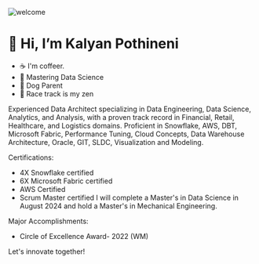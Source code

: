 ![welcome](https://github.com/KalyanKPothineni/KalyanKPothineni/assets/174274413/82186a4e-8528-41af-ae8d-793b77713ab5)

# 👋 Hi, I’m Kalyan Pothineni  

- ☕ I'm coffeer.
- 🌱 Mastering Data Science
- 🐶 Dog Parent
- 🚗 Race track is my zen
  
Experienced Data Architect specializing in Data Engineering, Data Science, Analytics, and Analysis, with a proven track record in Financial, Retail, Healthcare, and Logistics domains. Proficient in Snowflake, AWS, DBT, Microsoft Fabric, Performance Tuning, Cloud Concepts, Data Warehouse Architecture, Oracle, GIT, SLDC, Visualization and Modeling.

Certifications:
- 4X Snowflake certified
- 6X Microsoft Fabric certified
- AWS Certified
- Scrum Master certified
I will complete a Master's in Data Science in August 2024 and hold a Master's in Mechanical Engineering.

Major Accomplishments:
- Circle of Excellence Award- 2022 (WM)

Let's innovate together!


